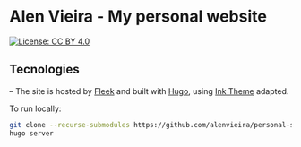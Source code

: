 # Alen Vieira - My personal website

[![License: CC BY 4.0](https://img.shields.io/badge/License-CC%20BY%204.0-lightgrey.svg)](https://creativecommons.org/licenses/by/4.0/)

## Tecnologies

– The site is hosted by [Fleek](https://fleek.co/) and built with [Hugo](https://gohugo.io/), using [Ink Theme](https://github.com/knadh/hugo-ink) adapted.

To run locally:

```bash
git clone --recurse-submodules https://github.com/alenvieira/personal-site.git
hugo server
```
